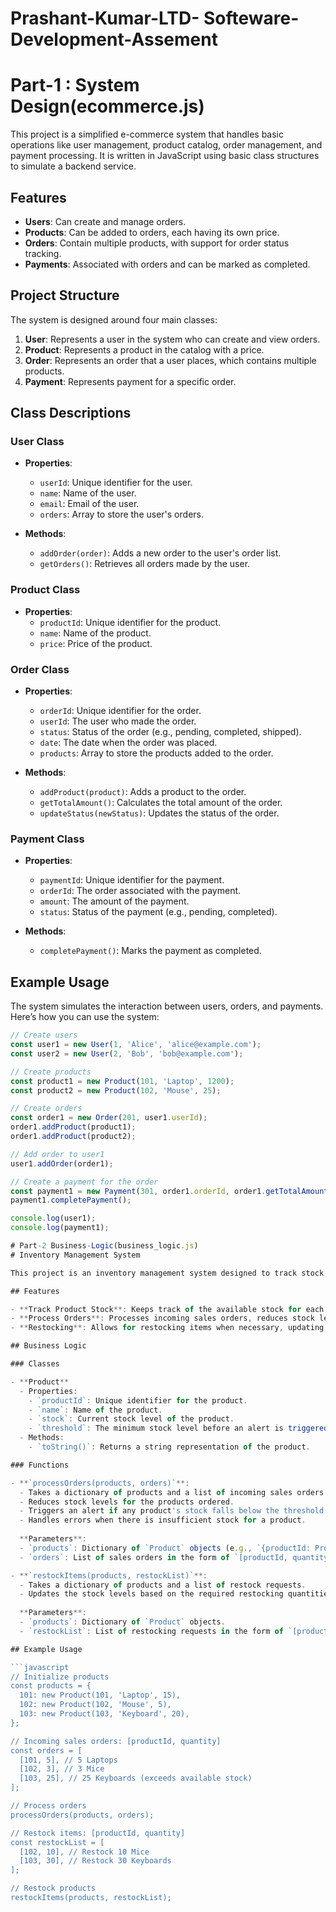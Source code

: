 # Prashant-Kumar-LTD- Softeware-Development-Assement

# Part-1 : System Design(ecommerce.js)

This project is a simplified e-commerce system that handles basic operations like user management, product catalog, order management, and payment processing. It is written in JavaScript using basic class structures to simulate a backend service.

## Features

- **Users**: Can create and manage orders.
- **Products**: Can be added to orders, each having its own price.
- **Orders**: Contain multiple products, with support for order status tracking.
- **Payments**: Associated with orders and can be marked as completed.

## Project Structure

The system is designed around four main classes:

1. **User**: Represents a user in the system who can create and view orders.
2. **Product**: Represents a product in the catalog with a price.
3. **Order**: Represents an order that a user places, which contains multiple products.
4. **Payment**: Represents payment for a specific order.

## Class Descriptions

### User Class

- **Properties**:
  - `userId`: Unique identifier for the user.
  - `name`: Name of the user.
  - `email`: Email of the user.
  - `orders`: Array to store the user's orders.
  
- **Methods**:
  - `addOrder(order)`: Adds a new order to the user's order list.
  - `getOrders()`: Retrieves all orders made by the user.

### Product Class

- **Properties**:
  - `productId`: Unique identifier for the product.
  - `name`: Name of the product.
  - `price`: Price of the product.

### Order Class

- **Properties**:
  - `orderId`: Unique identifier for the order.
  - `userId`: The user who made the order.
  - `status`: Status of the order (e.g., pending, completed, shipped).
  - `date`: The date when the order was placed.
  - `products`: Array to store the products added to the order.
  
- **Methods**:
  - `addProduct(product)`: Adds a product to the order.
  - `getTotalAmount()`: Calculates the total amount of the order.
  - `updateStatus(newStatus)`: Updates the status of the order.

### Payment Class

- **Properties**:
  - `paymentId`: Unique identifier for the payment.
  - `orderId`: The order associated with the payment.
  - `amount`: The amount of the payment.
  - `status`: Status of the payment (e.g., pending, completed).
  
- **Methods**:
  - `completePayment()`: Marks the payment as completed.

## Example Usage

The system simulates the interaction between users, orders, and payments. Here’s how you can use the system:

```javascript
// Create users
const user1 = new User(1, 'Alice', 'alice@example.com');
const user2 = new User(2, 'Bob', 'bob@example.com');

// Create products
const product1 = new Product(101, 'Laptop', 1200);
const product2 = new Product(102, 'Mouse', 25);

// Create orders
const order1 = new Order(201, user1.userId);
order1.addProduct(product1);
order1.addProduct(product2);

// Add order to user1
user1.addOrder(order1);

// Create a payment for the order
const payment1 = new Payment(301, order1.orderId, order1.getTotalAmount());
payment1.completePayment();

console.log(user1);
console.log(payment1);

# Part-2 Business-Logic(business_logic.js)
# Inventory Management System

This project is an inventory management system designed to track stock levels and handle restocking of products in a warehouse. It processes sales orders, reduces stock levels accordingly, and triggers restock alerts when stock falls below a threshold.

## Features

- **Track Product Stock**: Keeps track of the available stock for each product.
- **Process Orders**: Processes incoming sales orders, reduces stock levels, and triggers alerts for products that fall below the threshold.
- **Restocking**: Allows for restocking items when necessary, updating stock levels.

## Business Logic

### Classes

- **Product**
  - Properties:
    - `productId`: Unique identifier for the product.
    - `name`: Name of the product.
    - `stock`: Current stock level of the product.
    - `threshold`: The minimum stock level before an alert is triggered (default is 10).
  - Methods:
    - `toString()`: Returns a string representation of the product.

### Functions

- **`processOrders(products, orders)`**:
  - Takes a dictionary of products and a list of incoming sales orders.
  - Reduces stock levels for the products ordered.
  - Triggers an alert if any product's stock falls below the threshold.
  - Handles errors when there is insufficient stock for a product.
  
  **Parameters**:
  - `products`: Dictionary of `Product` objects (e.g., `{productId: Product}`).
  - `orders`: List of sales orders in the form of `[productId, quantity]`.

- **`restockItems(products, restockList)`**:
  - Takes a dictionary of products and a list of restock requests.
  - Updates the stock levels based on the required restocking quantities.
  
  **Parameters**:
  - `products`: Dictionary of `Product` objects.
  - `restockList`: List of restocking requests in the form of `[productId, quantity]`.

## Example Usage

```javascript
// Initialize products
const products = {
  101: new Product(101, 'Laptop', 15),
  102: new Product(102, 'Mouse', 5),
  103: new Product(103, 'Keyboard', 20),
};

// Incoming sales orders: [productId, quantity]
const orders = [
  [101, 5], // 5 Laptops
  [102, 3], // 3 Mice
  [103, 25], // 25 Keyboards (exceeds available stock)
];

// Process orders
processOrders(products, orders);

// Restock items: [productId, quantity]
const restockList = [
  [102, 10], // Restock 10 Mice
  [103, 30], // Restock 30 Keyboards
];

// Restock products
restockItems(products, restockList);



